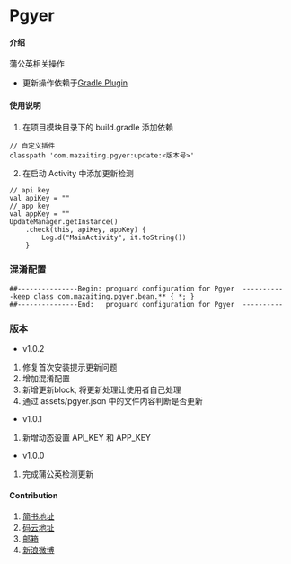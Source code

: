 # Pgyer

#### 介绍
 蒲公英相关操作
 - 更新操作依赖于[Gradle Plugin](https://github.com/mazaiting/GradlePlugin)

#### 使用说明

1. 在项目模块目录下的 build.gradle 添加依赖

```
// 自定义插件
classpath 'com.mazaiting.pgyer:update:<版本号>'
```

2. 在启动 Activity 中添加更新检测

```
// api key
val apiKey = ""
// app key
val appKey = ""
UpdateManager.getInstance()
    .check(this, apiKey, appKey) {
        Log.d("MainActivity", it.toString())
    }
```

### 混淆配置

```
##---------------Begin: proguard configuration for Pgyer  ----------
-keep class com.mazaiting.pgyer.bean.** { *; }
##---------------End:   proguard configuration for Pgyer  ----------
```

### 版本

- v1.0.2
1. 修复首次安装提示更新问题
2. 增加混淆配置
3. 新增更新block, 将更新处理让使用者自己处理
4. 通过 assets/pgyer.json 中的文件内容判断是否更新

- v1.0.1
1. 新增动态设置 API_KEY 和 APP_KEY

- v1.0.0
1. 完成蒲公英检测更新

#### Contribution

1. [简书地址](https://www.jianshu.com/u/5d2cb4bfeb15)
2. [码云地址](https://gitee.com/)
3. [邮箱](mailto:zaitingma@foxmail.com)
4. [新浪微博](http://blog.sina.com.cn/mazaiting)

